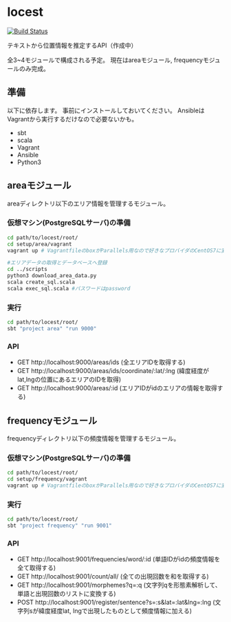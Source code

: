 # locest

[![Build Status](https://travis-ci.org/morikuni/locest.svg?branch=master)](https://travis-ci.org/morikuni/locest)

テキストから位置情報を推定するAPI（作成中）

全3~4モジュールで構成される予定。
現在はareaモジュール, frequencyモジュールのみ完成。

## 準備

以下に依存します。
事前にインストールしておいてください。
AnsibleはVagrantから実行するだけなので必要ないかも。

- sbt
- scala
- Vagrant
- Ansible
- Python3

## areaモジュール

areaディレクトリ以下のエリア情報を管理するモジュール。

### 仮想マシン(PostgreSQLサーバ)の準備

```bash
cd path/to/locest/root/
cd setup/area/vagrant
vagrant up # VagrantfileのboxがParallels用なので好きなプロバイダのCentOS7に変更

#エリアデータの取得とデータベースへ登録
cd ../scripts
python3 download_area_data.py
scala create_sql.scala
scala exec_sql.scala #パスワードはpassword
```

### 実行

```bash
cd path/to/locest/root/
sbt "project area" "run 9000"
```

### API

- GET http://localhost:9000/areas/ids (全エリアIDを取得する)
- GET http://localhost:9000/areas/ids/coordinate/:lat/:lng (緯度経度がlat,lngの位置にあるエリアのIDを取得)
- GET http://localhost:9000/areas/:id (エリアIDがidのエリアの情報を取得する)

## frequencyモジュール

frequencyディレクトリ以下の頻度情報を管理するモジュール。

### 仮想マシン(PostgreSQLサーバ)の準備

```bash
cd path/to/locest/root/
cd setup/frequency/vagrant
vagrant up # VagrantfileのboxがParallels用なので好きなプロバイダのCentOS7に変更
```

### 実行

```bash
cd path/to/locest/root/
sbt "project frequency" "run 9001"
```

### API

- GET http://localhost:9001/frequencies/word/:id (単語IDがidの頻度情報を全て取得する)
- GET http://localhost:9001/count/all/ (全ての出現回数を和を取得する)
- GET http://localhost:9001/morphemes?q=:q (文字列qを形態素解析して、単語と出現回数のリストに変換する)
- POST http://localhost:9001/register/sentence?s=:s&lat=:lat&lng=:lng (文字列sが緯度経度lat, lngで出現したものとして頻度情報に加える)



